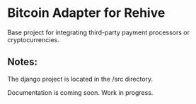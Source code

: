 # Bitcoin Adapter for Rehive
Base project for integrating third-party payment processors or cryptocurrencies.

## Notes:
The django project is located in the /src directory. 

Documentation is coming soon. Work in progress.

